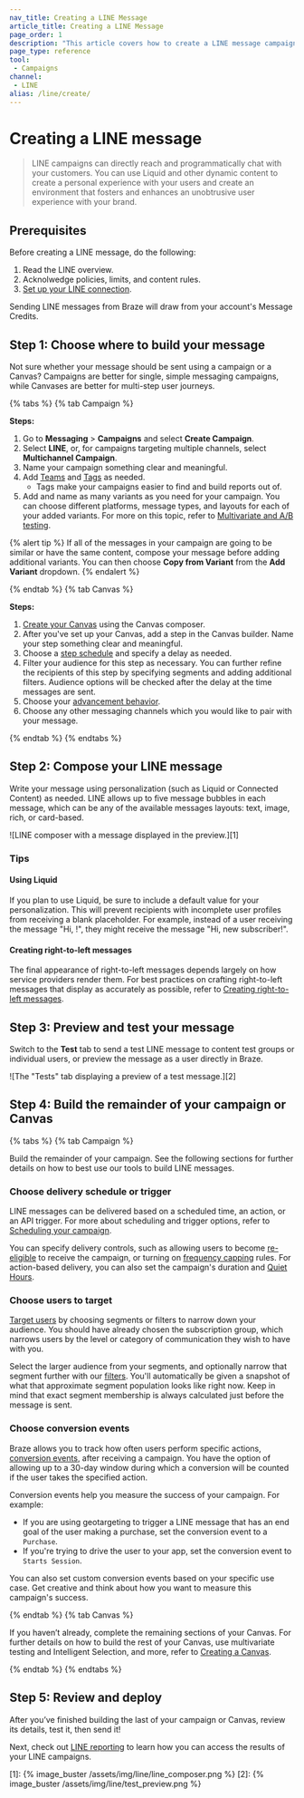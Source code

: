 ```yaml
---
nav_title: Creating a LINE Message
article_title: Creating a LINE Message
page_order: 1
description: "This article covers how to create a LINE message campaign or Canvas."
page_type: reference
tool:
 - Campaigns
channel:
 - LINE
alias: /line/create/
---
```


# Creating a LINE message

> LINE campaigns can directly reach and programmatically chat with your customers. You can use Liquid and other dynamic content to create a personal experience with your users and create an environment that fosters and enhances an unobtrusive user experience with your brand.

## Prerequisites

Before creating a LINE message, do the following:

1. Read the LINE overview.
2. Acknolwedge policies, limits, and content rules.
3. [Set up your LINE connection]({{site.basesurl}}/user_guide/message_building_by_channel/line/line_setup/).

Sending LINE messages from Braze will draw from your account's Message Credits.

## Step 1: Choose where to build your message

Not sure whether your message should be sent using a campaign or a Canvas? Campaigns are better for single, simple messaging campaigns, while Canvases are better for multi-step user journeys.

{% tabs %}
{% tab Campaign %}

**Steps:**

1. Go to **Messaging** > **Campaigns** and select **Create Campaign**.
2. Select **LINE**, or, for campaigns targeting multiple channels, select **Multichannel Campaign**.
3. Name your campaign something clear and meaningful.
4. Add [Teams]({{site.baseurl}}/user_guide/administrative/app_settings/manage_your_braze_users/teams/) and [Tags]({{site.baseurl}}/user_guide/administrative/app_settings/tags/) as needed.
   * Tags make your campaigns easier to find and build reports out of.
5. Add and name as many variants as you need for your campaign. You can choose different platforms, message types, and layouts for each of your added variants. For more on this topic, refer to [Multivariate and A/B testing]({{site.baseurl}}/user_guide/engagement_tools/testing/multivariant_testing/).

{% alert tip %}
If all of the messages in your campaign are going to be similar or have the same content, compose your message before adding additional variants. You can then choose **Copy from Variant** from the **Add Variant** dropdown.
{% endalert %}

{% endtab %}
{% tab Canvas %}

**Steps:**

1. [Create your Canvas]({{site.baseurl}}/user_guide/engagement_tools/canvas/create_a_canvas/create_a_canvas/) using the Canvas composer.
2. After you've set up your Canvas, add a step in the Canvas builder. Name your step something clear and meaningful.
3. Choose a [step schedule]({{site.baseurl}}/user_guide/engagement_tools/canvas/create_a_canvas/time_based_canvas/#schedule-delay) and specify a delay as needed.
4. Filter your audience for this step as necessary. You can further refine the recipients of this step by specifying segments and adding additional filters. Audience options will be checked after the delay at the time messages are sent.
5. Choose your [advancement behavior]({{site.baseurl}}/user_guide/engagement_tools/canvas/create_a_canvas/advancement/).
6. Choose any other messaging channels which you would like to pair with your message.

{% endtab %}
{% endtabs %}

## Step 2: Compose your LINE message

Write your message using personalization (such as Liquid or Connected Content) as needed. LINE allows up to five message bubbles in each message, which can be any of the available messages layouts: text, image, rich, or card-based.

![LINE composer with a message displayed in the preview.][1]

### Tips

#### Using Liquid

If you plan to use Liquid, be sure to include a default value for your personalization. This will prevent recipients with incomplete user profiles from receiving a blank placeholder. For example, instead of a user receiving the message "Hi, !", they might receive the message "Hi, new subscriber!".

#### Creating right-to-left messages

The final appearance of right-to-left messages depends largely on how service providers render them. For best practices on crafting right-to-left messages that display as accurately as possible, refer to [Creating right-to-left messages]({{site.baseurl}}/user_guide/engagement_tools/messaging_fundamentals/localization/right_to_left_messages/).

## Step 3: Preview and test your message

Switch to the **Test** tab to send a test LINE message to content test groups or individual users, or preview the message as a user directly in Braze.

![The "Tests" tab displaying a preview of a test message.][2]

## Step 4: Build the remainder of your campaign or Canvas

{% tabs %}
{% tab Campaign %}

Build the remainder of your campaign. See the following sections for further details on how to best use our tools to build LINE messages.

### Choose delivery schedule or trigger

LINE messages can be delivered based on a scheduled time, an action, or an API trigger. For more about scheduling and trigger options, refer to [Scheduling your campaign]({{site.baseurl}}/user_guide/engagement_tools/campaigns/building_campaigns/delivery_types/).

You can specify delivery controls, such as allowing users to become [re-eligible]({{site.baseurl}}/user_guide/engagement_tools/campaigns/building_campaigns/delivery_types/reeligibility/#campaigns) to receive the campaign, or turning on [frequency capping]({{site.baseurl}}/user_guide/engagement_tools/campaigns/building_campaigns/rate-limiting/#frequency-capping) rules. For action-based delivery, you can also set the campaign's duration and [Quiet Hours]({{site.baseurl}}/user_guide/engagement_tools/campaigns/building_campaigns/time_based_campaign/#quiet-hours).

### Choose users to target

[Target users]({{site.baseurl}}/user_guide/engagement_tools/campaigns/building_campaigns/targeting_users/) by choosing segments or filters to narrow down your audience. You should have already chosen the subscription group, which narrows users by the level or category of communication they wish to have with you. 

Select the larger audience from your segments, and optionally narrow that segment further with our [filters]({{site.baseurl}}/user_guide/engagement_tools/segments/segmentation_filters/). You'll automatically be given a snapshot of what that approximate segment population looks like right now. Keep in mind that exact segment membership is always calculated just before the message is sent.

### Choose conversion events

Braze allows you to track how often users perform specific actions, [conversion events]({{site.baseurl}}/user_guide/engagement_tools/messaging_fundamentals/conversion_events/), after receiving a campaign. You have the option of allowing up to a 30-day window during which a conversion will be counted if the user takes the specified action.

Conversion events help you measure the success of your campaign. For example:

- If you are using geotargeting to trigger a LINE message that has an end goal of the user making a purchase, set the conversion event to a `Purchase`.
- If you're trying to drive the user to your app, set the conversion event to `Starts Session`.

You can also set custom conversion events based on your specific use case. Get creative and think about how you want to measure this campaign's success.

{% endtab %}
{% tab Canvas %}

If you haven’t already, complete the remaining sections of your Canvas. For further details on how to build the rest of your Canvas, use multivariate testing and Intelligent Selection, and more, refer to [Creating a Canvas]({{site.baseurl}}/user_guide/engagement_tools/canvas/create_a_canvas/create_a_canvas/).

{% endtab %}
{% endtabs %}

## Step 5: Review and deploy

After you’ve finished building the last of your campaign or Canvas, review its details, test it, then send it!

Next, check out [LINE reporting]({{site.baseurl}}/line/reporting/) to learn how you can access the results of your LINE campaigns.


[1]: {% image_buster /assets/img/line/line_composer.png %}
[2]: {% image_buster /assets/img/line/test_preview.png %}